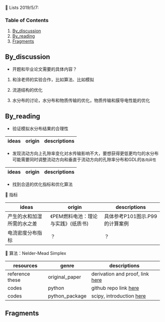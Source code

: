 :memo: Lists 2019/5/7:

### Table of Contents

1. [By_discussion](#discuss)
2. [By_reading](#reading)
3. [Fragments](#fragments)

## By_discussion <a name="discuss"></a>

* 开题和毕业论文需要的具体内容？
1. 和涂老师的实验合作，比如算法、比如模拟

2. 流道结构的优化

3. 水分布的讨论，水分布和物质传输的优化，物质传输和膜导电性能的优化

## By_reading <a name="reading"></a>

* 验证模拟水分布结果的合理性

ideas | origin | descriptions
------------ | ------------- | -------------


* 发现流动方向上孔隙率变化对水传输影响不大，要想获得更低更均匀的水分布可能需要同时调整流动方向和垂直于流动方向的孔隙率分布和GDL的`各向异性`

ideas | origin | descriptions
------------ | ------------- | -------------


* 找到合适的优化指标和优化算法

:pencil: 指标

ideas | origin | descriptions
------------ | ------------- | -------------
产生的水和加湿所需的水之差 | 《PEM燃料电池：理论与实践》(纸质书) | 具体参考P101图示.P99的计算案例
电流密度分布指标 | ？ | ？

:pencil: 算法：Nelder-Mead Simplex

resources | genre | descriptions
------------ | ------------- | -------------
reference these | original_paper | derivation and proof, link [here](https://pdfs.semanticscholar.org/da24/280dfcd767524fb1a1702f50f388ca0d4082.pdf)
codes | python | github repo link [here](https://github.com/fchollet/nelder-mead/blob/master/nelder_mead.py)
codes | python_package | scipy, introduction [here](https://blog.csdn.net/zhoudi2010/article/details/54584495)

## Fragments <a name="fragments"></a>

